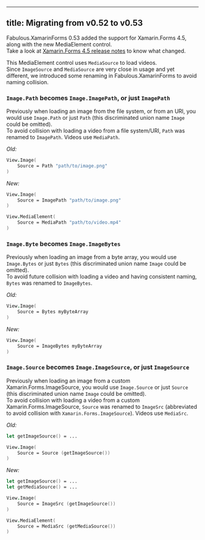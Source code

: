 -----
title: Migrating from v0.52 to v0.53
-----

Fabulous.XamarinForms 0.53 added the support for Xamarin.Forms 4.5, along with the new MediaElement control.  
Take a look at [Xamarin.Forms 4.5 release notes](https://docs.microsoft.com/en-us/xamarin/xamarin-forms/release-notes/4.5/4.5.0) to know what changed.

This MediaElement control uses `MediaSource` to load videos.  
Since `ImageSource` and `MediaSource` are very close in usage and yet different, we introduced some renaming in Fabulous.XamarinForms to avoid naming collision.

### `Image.Path` becomes `Image.ImagePath`, or just `ImagePath`

Previously when loading an image from the file system, or from an URI, you would use `Image.Path` or just `Path` (this discriminated union name `Image` could be omitted).  
To avoid collision with loading a video from a file system/URI, `Path` was renamed to `ImagePath`. Videos use `MediaPath`.

_Old:_
```fsharp
View.Image(
    Source = Path "path/to/image.png"
)
```

_New:_
```fsharp
View.Image(
    Source = ImagePath "path/to/image.png"
)

View.MediaElement(
    Source = MediaPath "path/to/video.mp4"
)
```

### `Image.Byte` becomes `Image.ImageBytes`

Previously when loading an image from a byte array, you would use `Image.Bytes` or just `Bytes` (this discriminated union name `Image` could be omitted).  
To avoid future collision with loading a video and having consistent naming, `Bytes` was renamed to `ImageBytes`.

_Old:_
```fsharp
View.Image(
    Source = Bytes myByteArray
)
```

_New:_
```fsharp
View.Image(
    Source = ImageBytes myByteArray
)
```

### `Image.Source` becomes `Image.ImageSource`, or just `ImageSource`

Previously when loading an image from a custom Xamarin.Forms.ImageSource, you would use `Image.Source` or just `Source` (this discriminated union name `Image` could be omitted).  
To avoid collision with loading a video from a custom Xamarin.Forms.ImageSource, `Source` was renamed to `ImageSrc` (abbreviated to avoid collision with `Xamarin.Forms.ImageSource`). Videos use `MediaSrc`.

_Old:_
```fsharp
let getImageSource() = ...

View.Image(
    Source = Source (getImageSource())
)
```

_New:_
```fsharp
let getImageSource() = ...
let getMediaSource() = ...

View.Image(
    Source = ImageSrc (getImageSource())
)

View.MediaElement(
    Source = MediaSrc (getMediaSource())
)
```